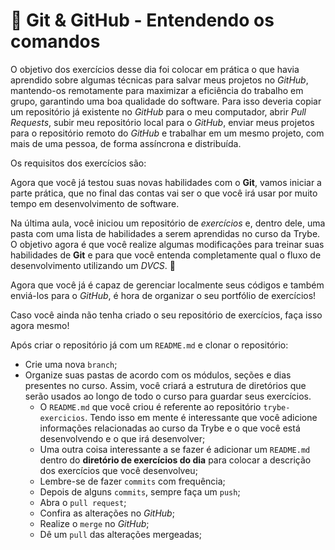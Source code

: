 # :pencil: Git & GitHub - Entendendo os comandos

O objetivo dos exercícios desse dia foi colocar em prática o que havia aprendido sobre algumas técnicas para salvar meus projetos no _GitHub_, mantendo-os remotamente para maximizar a eficiência do trabalho em grupo, garantindo uma boa qualidade do software. Para isso deveria copiar um repositório já existente no _GitHub_ para o meu computador, abrir _Pull Requests_, subir meu repositório local para o _GitHub_, enviar meus projetos para o repositório remoto do _GitHub_ e trabalhar em um mesmo projeto, com mais de uma pessoa, de forma assíncrona e distribuída.

Os requisitos dos exercícios são:

Agora que você já testou suas novas habilidades com o **Git**, vamos iniciar a parte prática, que no final das contas vai ser o que você irá usar por muito tempo em desenvolvimento de software.

Na última aula, você iniciou um repositório de _exercícios_ e, dentro dele, uma pasta com uma lista de habilidades a serem aprendidas no curso da Trybe. O objetivo agora é que você realize algumas modificações para treinar suas habilidades de **Git** e para que você entenda completamente qual o fluxo de desenvolvimento utilizando um _DVCS_. 👾

Agora que você já é capaz de gerenciar localmente seus códigos e também enviá-los para o _GitHub_, é hora de organizar o seu portfólio de exercícios!

Caso você ainda não tenha criado o seu repositório de exercícios, faça isso agora mesmo!

Após criar o repositório já com um `README.md` e clonar o repositório:

- Crie uma nova `branch`;
- Organize suas pastas de acordo com os módulos, seções e dias presentes no curso. Assim, você criará a estrutura de diretórios que serão usados ao longo de todo o curso para guardar seus exercícios.
  - O `README.md` que você criou é referente ao repositório `trybe-exercicios`. Tendo isso em mente é interessante que você adicione informações relacionadas ao curso da Trybe e o que você está desenvolvendo e o que irá desenvolver;
  - Uma outra coisa interessante a se fazer é adicionar um `README.md` dentro do **diretório de exercícios do dia** para colocar a descrição dos exercícios que você desenvolveu;
  - Lembre-se de fazer `commits` com frequência;
  - Depois de alguns `commits`, sempre faça um `push`;
  - Abra o `pull request`;
  - Confira as alterações no _GitHub_;
  - Realize o `merge` no _GitHub_;
  - Dê um `pull` das alterações mergeadas;
